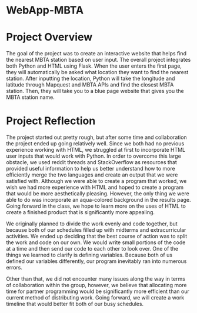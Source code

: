 # WebApp-MBTA

# Project Overview

The goal of the project was to create an interactive website that helps find the nearest MBTA station based on user input. The overall project integrates both Python and HTML using Flask. When the user enters the first page, they will automatically be asked what location they want to find the nearest station. After inputting the location, Python will take the longitude and latitude  through Mapquest and MBTA APIs and find the closest MBTA station. Then, they will take you to a blue page website that gives you the MBTA station name. 


# Project Reflection

The project started out pretty rough, but after some time and collaboration the project ended up going relatively well. Since we both had no previous experience working with HTML, we struggled at first to incorporate HTML user inputs that would work with Python. In order to overcome this large obstacle, we used reddit threads and StackOverflow as resources that provided useful information to help us better understand how to more efficiently merge the two languages and create an output that we were satisfied with. Although we were able to create a program that worked, we wish we had more experience with HTML and hoped to create a program that would be more aesthetically pleasing. However, the only thing we were able to do was incorporate an aqua-colored background in the results page. Going forward in the class, we hope to learn more on the uses of HTML to create a finished product that is significantly more appealing. 

We originally planned to divide the work evenly and code together, but because both of our schedules filled up with midterms and extracurricular activities. We ended up deciding that the best course of action was to split the work and code on our own. We would write small portions of the code at a time and then send our code to each other to look over. One of the things we learned to clarify is defining variables. Because both of us defined our variables differently, our program inevitably ran into numerous errors. 

Other than that, we did not encounter many issues along the way in terms of collaboration within the group, however, we believe that allocating more time for partner programming would be significantly more efficient than our current method of distributing work. Going forward, we will create a work timeline that would better fit both of our busy schedules. 
